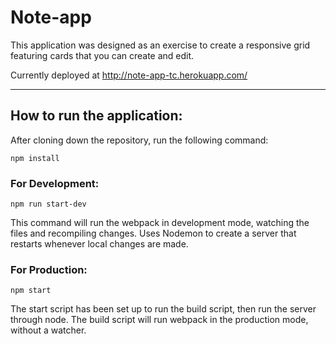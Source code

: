 # Note-app

This application was designed as an exercise to create a responsive grid featuring cards that you can create and edit.

Currently deployed at http://note-app-tc.herokuapp.com/

---

## How to run the application:

After cloning down the repository, run the following command:

```
npm install

```


### For Development:

```
npm run start-dev
```

This command will run the webpack in development mode, watching the files and recompiling changes.  Uses Nodemon to create a server that restarts whenever local changes are made.



### For Production:

```
npm start
```

The start script has been set up to run the build script, then run the server through node.  The build script will run webpack in the production mode, without a watcher.